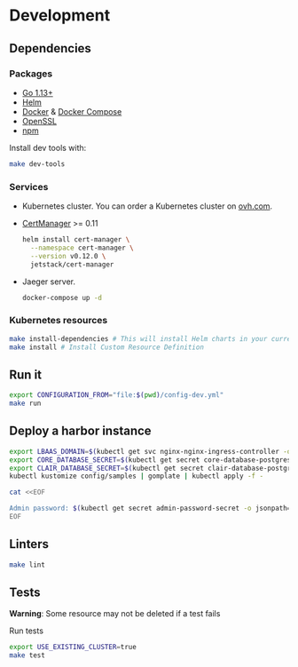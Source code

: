 # Development

## Dependencies

### Packages

- [Go 1.13+](https://golang.org/)
- [Helm](https://helm.sh/)
- [Docker](https://docker.com) & [Docker Compose](https://docs.docker.com/compose/install/)
- [OpenSSL](https://www.openssl.org/)
- [npm](https://docs.npmjs.com/downloading-and-installing-node-js-and-npm)

Install dev tools with:

```bash
make dev-tools
```

### Services

- Kubernetes cluster. You can order a Kubernetes cluster on [ovh.com](https://www.ovh.com/fr/public-cloud/kubernetes/).
- [CertManager](https://github.com/jetstack/cert-manager/) >= 0.11

  ```bash
  helm install cert-manager \
    --namespace cert-manager \
    --version v0.12.0 \
    jetstack/cert-manager
  ```

- Jaeger server.
  
  ```bash
  docker-compose up -d
  ```

### Kubernetes resources

```bash
make install-dependencies # This will install Helm charts in your current cluster
make install # Install Custom Resource Definition
```

## Run it

```bash
export CONFIGURATION_FROM="file:$(pwd)/config-dev.yml"
make run
```

## Deploy a harbor instance

```bash
export LBAAS_DOMAIN=$(kubectl get svc nginx-nginx-ingress-controller -o jsonpath={.status.loadBalancer.ingress[0].hostname})
export CORE_DATABASE_SECRET=$(kubectl get secret core-database-postgresql -o jsonpath={.data.postgresql-password} | base64 --decode)
export CLAIR_DATABASE_SECRET=$(kubectl get secret clair-database-postgresql -o jsonpath={.data.postgresql-password} | base64 --decode)
kubectl kustomize config/samples | gomplate | kubectl apply -f -

cat <<EOF

Admin password: $(kubectl get secret admin-password-secret -o jsonpath={.data.password} | base64 --decode)
EOF
```

## Linters

```bash
make lint
```

## Tests

__Warning__: Some resource may not be deleted if a test fails

Run tests

```bash
export USE_EXISTING_CLUSTER=true
make test
```

